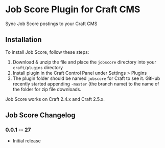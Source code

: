 # Job Score Plugin for Craft CMS

Sync Job Score postings to your Craft CMS


## Installation

To install Job Score, follow these steps:

1. Download & unzip the file and place the `jobscore` directory into your `craft/plugins` directory
2. Install plugin in the Craft Control Panel under Settings > Plugins
3. The plugin folder should be named `jobscore` for Craft to see it.  GitHub recently started appending `-master` (the branch name) to the name of the folder for zip file downloads.

Job Score works on Craft 2.4.x and Craft 2.5.x.


## Job Score Changelog

### 0.0.1 -- 27

* Initial release

